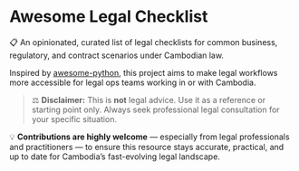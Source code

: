 # Awesome Legal Checklist

📋 An opinionated, curated list of legal checklists for common business, regulatory, and contract scenarios under Cambodian law.

Inspired by [awesome-python](https://github.com/vinta/awesome-python), this project aims to make legal workflows more accessible for legal ops teams working in or with Cambodia.

> ⚖️ **Disclaimer:** This is **not** legal advice. Use it as a reference or starting point only. Always seek professional legal consultation for your specific situation.

💡 **Contributions are highly welcome** — especially from legal professionals and practitioners — to ensure this resource stays accurate, practical, and up to date for Cambodia’s fast-evolving legal landscape.
